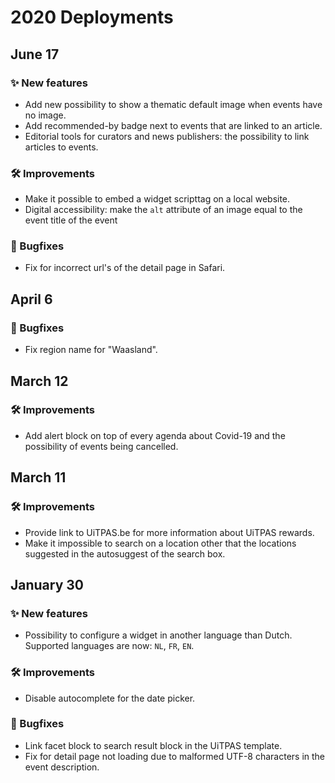 # 2020 Deployments

## June 17

### ✨ New features

- Add new possibility to show a thematic default image when events have no image.
- Add recommended-by badge next to events that are linked to an article.
- Editorial tools for curators and news publishers: the possibility to link articles to events.

### 🛠 Improvements

- Make it possible to embed a widget scripttag on a local website.
- Digital accessibility: make the `alt` attribute of an image equal to the event title of the event

### 🐛 Bugfixes

- Fix for incorrect url's of the detail page in Safari.

## April 6

### 🐛 Bugfixes

- Fix region name for "Waasland".

## March 12

### 🛠 Improvements

- Add alert block on top of every agenda about Covid-19 and the possibility of events being cancelled.

## March 11

### 🛠 Improvements

- Provide link to UiTPAS.be for more information about UiTPAS rewards.
- Make it impossible to search on a location other that the locations suggested in the autosuggest of the search box.

## January 30

### ✨ New features

- Possibility to configure a widget in another language than Dutch. Supported languages are now: `NL`, `FR`, `EN`.

### 🛠 Improvements

- Disable autocomplete for the date picker.

### 🐛 Bugfixes

- Link facet block to search result block in the UiTPAS template.
- Fix for detail page not loading due to malformed UTF-8 characters in the event description.

